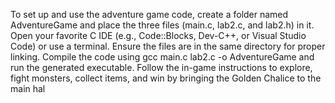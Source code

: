 To set up and use the adventure game code, create a folder named AdventureGame and place the three files (main.c, lab2.c, and lab2.h) in it. Open your favorite C IDE (e.g., Code::Blocks, Dev-C++, or Visual Studio Code) or use a terminal. Ensure the files are in the same directory for proper linking. Compile the code using gcc main.c lab2.c -o AdventureGame and run the generated executable. Follow the in-game instructions to explore, fight monsters, collect items, and win by bringing the Golden Chalice to the main hal
